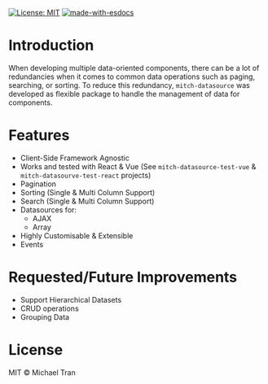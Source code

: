 [![License: MIT](https://img.shields.io/badge/License-MIT-yellow.svg)](https://opensource.org/licenses/MIT)
[![made-with-esdocs](https://img.shields.io/badge/Made%20with-ESDocs-green.svg)](https://esdoc.org/)

# Introduction

When developing multiple data-oriented components, there can be a lot of redundancies when it comes to common data operations such as paging, searching, or sorting. To reduce this redundancy, `mitch-datasource` was developed as flexible package to handle the management of data for components.

# Features
- Client-Side Framework Agnostic
- Works and tested with React & Vue (See `mitch-datasource-test-vue` & `mitch-datasourve-test-react` projects)
- Pagination
- Sorting (Single & Multi Column Support)
- Search (Single & Multi Column Support)
- Datasources for:
  - AJAX
  - Array
- Highly Customisable & Extensible
- Events

# Requested/Future Improvements

- Support Hierarchical Datasets
- CRUD operations
- Grouping Data

# License

MIT © Michael Tran